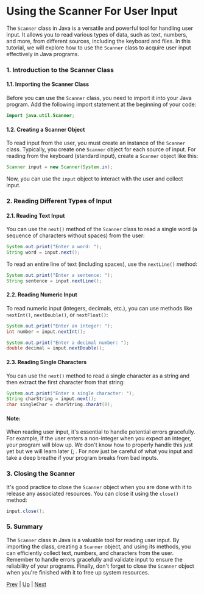 # Using the Scanner For User Input

The `Scanner` class in Java is a versatile and powerful tool for handling user input. It allows you to read various types of data, such as text, numbers, and more, from different sources, including the keyboard and files. In this tutorial, we will explore how to use the `Scanner` class to acquire user input effectively in Java programs.

### 1. Introduction to the Scanner Class

#### 1.1. Importing the Scanner Class
Before you can use the `Scanner` class, you need to import it into your Java program. Add the following import statement at the beginning of your code:

```java
import java.util.Scanner;
```

#### 1.2. Creating a Scanner Object
To read input from the user, you must create an instance of the `Scanner` class. Typically, you create one `Scanner` object for each source of input. For reading from the keyboard (standard input), create a `Scanner` object like this:

```java
Scanner input = new Scanner(System.in);
```

Now, you can use the `input` object to interact with the user and collect input.

### 2. Reading Different Types of Input

#### 2.1. Reading Text Input
You can use the `next()` method of the `Scanner` class to read a single word (a sequence of characters without spaces) from the user:

```java
System.out.print("Enter a word: ");
String word = input.next();
```

To read an entire line of text (including spaces), use the `nextLine()` method:

```java
System.out.print("Enter a sentence: ");
String sentence = input.nextLine();
```

#### 2.2. Reading Numeric Input
To read numeric input (integers, decimals, etc.), you can use methods like `nextInt()`, `nextDouble()`, or `nextFloat()`:

```java
System.out.print("Enter an integer: ");
int number = input.nextInt();

System.out.print("Enter a decimal number: ");
double decimal = input.nextDouble();
```

#### 2.3. Reading Single Characters
You can use the `next()` method to read a single character as a string and then extract the first character from that string:

```java
System.out.print("Enter a single character: ");
String charString = input.next();
char singleChar = charString.charAt(0);
```

#### Note:
When reading user input, it's essential to handle potential errors gracefully. For example, if the user enters a non-integer when you expect an integer, your program will blow up. We don't know how to properly handle this just yet but we will learn later (; . For now just be careful of what you input and take a deep breathe if your program breaks from bad inputs. 


### 3. Closing the Scanner
It's good practice to close the `Scanner` object when you are done with it to release any associated resources. You can close it using the `close()` method:

```java
input.close();
```

### 5. Summary
The `Scanner` class in Java is a valuable tool for reading user input. By importing the class, creating a `Scanner` object, and using its methods, you can efficiently collect text, numbers, and characters from the user. Remember to handle errors gracefully and validate input to ensure the reliability of your programs. Finally, don't forget to close the `Scanner` object when you're finished with it to free up system resources.

[Prev](part5.md) | [Up](part5.md) | [Next](part5usinginput.md)
